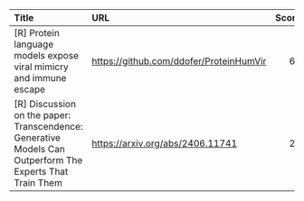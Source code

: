 | Title                                                                                                    | URL                                     |   Score | Date                |
|:---------------------------------------------------------------------------------------------------------|:----------------------------------------|--------:|:--------------------|
| [R]  Protein language models expose viral mimicry and immune escape                                      | https://github.com/ddofer/ProteinHumVir |      66 | 2024-07-16 09:13:15 |
| [R] Discussion on the paper: Transcendence: Generative Models Can Outperform The Experts That Train Them | https://arxiv.org/abs/2406.11741        |      27 | 2024-07-16 14:27:21 |